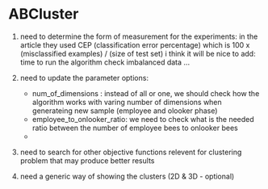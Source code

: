 # ABCluster

1. need to determine the form of measurement for the experiments:
   in the article they used CEP (classification error percentage) which is 100 x (misclassified examples) / (size of test set)
   i think it will be nice to add: 
              time to run the algorithm
              check imbalanced data
              ...

2. need to update the parameter options:
      - num_of_dimensions : instead of all or one, we should check how the algorithm works with varing number of dimensions when
                            generateing new sample (employee and olooker phase)
      - employee_to_onlooker_ratio: we need to check what is the needed ratio between the number of employee bees to onlooker bees
      - 
3. need to search for other objective functions relevent for clustering problem that may produce better results
4. need a generic way of showing the clusters (2D & 3D - optional)
